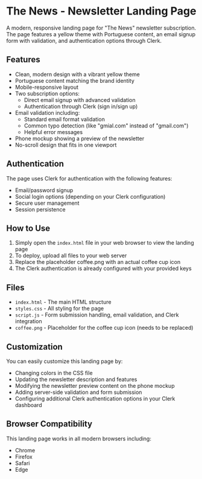 # The News - Newsletter Landing Page

A modern, responsive landing page for "The News" newsletter subscription. The page features a yellow theme with Portuguese content, an email signup form with validation, and authentication options through Clerk.

## Features

- Clean, modern design with a vibrant yellow theme
- Portuguese content matching the brand identity
- Mobile-responsive layout
- Two subscription options:
  - Direct email signup with advanced validation
  - Authentication through Clerk (sign in/sign up)
- Email validation including:
  - Standard email format validation
  - Common typo detection (like "gmial.com" instead of "gmail.com")
  - Helpful error messages
- Phone mockup showing a preview of the newsletter
- No-scroll design that fits in one viewport

## Authentication

The page uses Clerk for authentication with the following features:
- Email/password signup
- Social login options (depending on your Clerk configuration)
- Secure user management
- Session persistence

## How to Use

1. Simply open the `index.html` file in your web browser to view the landing page
2. To deploy, upload all files to your web server
3. Replace the placeholder coffee.png with an actual coffee cup icon
4. The Clerk authentication is already configured with your provided keys

## Files

- `index.html` - The main HTML structure
- `styles.css` - All styling for the page
- `script.js` - Form submission handling, email validation, and Clerk integration
- `coffee.png` - Placeholder for the coffee cup icon (needs to be replaced)

## Customization

You can easily customize this landing page by:
- Changing colors in the CSS file
- Updating the newsletter description and features
- Modifying the newsletter preview content on the phone mockup
- Adding server-side validation and form submission
- Configuring additional Clerk authentication options in your Clerk dashboard

## Browser Compatibility

This landing page works in all modern browsers including:
- Chrome
- Firefox 
- Safari
- Edge 
